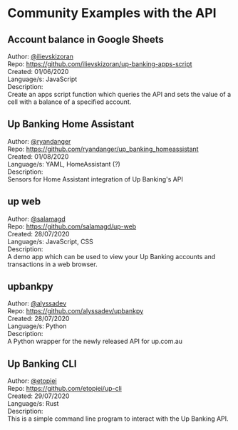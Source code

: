 # Community Examples with the API

## Account balance in Google Sheets
Author: [@ilievskizoran](https://github.com/ilievskizoran)\
Repo: https://github.com/ilievskizoran/up-banking-apps-script \
Created: 01/06/2020\
Language/s: JavaScript\
Description:\
Create an apps script function which queries the API and sets the value of a cell with a balance of a specified account.

## Up Banking Home Assistant
Author: [@ryandanger](https://github.com/ryandanger)\
Repo: https://github.com/ryandanger/up_banking_homeassistant \
Created: 01/08/2020\
Language/s: YAML, HomeAssistant (?)\
Description:\
Sensors for Home Assistant integration of Up Banking's API

## up web
Author: [@salamagd](https://github.com/salamagd)\
Repo: https://github.com/salamagd/up-web \
Created: 28/07/2020\
Language/s: JavaScript, CSS\
Description:\
A demo app which can be used to view your Up Banking accounts and transactions in a web browser.

## upbankpy
Author: [@alyssadev](https://github.com/alyssadev)\
Repo: https://github.com/alyssadev/upbankpy \
Created: 28/07/2020\
Language/s: Python\
Description:\
A Python wrapper for the newly released API for up.com.au

## Up Banking CLI
Author: [@etopiei](https://github.com/etopiei)\
Repo: https://github.com/etopiei/up-cli \
Created: 29/07/2020\
Language/s: Rust\
Description:\
This is a simple command line program to interact with the Up Banking API.
